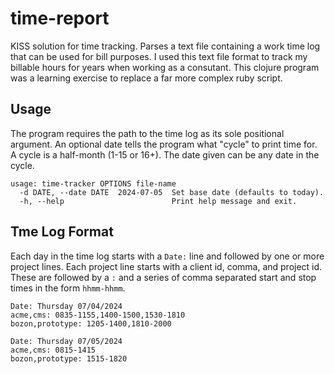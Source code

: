 # time-report

KISS solution for time tracking.  Parses a text file containing a work time log
that can be used for bill purposes.  I used this text file format to track my
billable hours for years when working as a consutant.  This clojure program was
a learning exercise to replace a far more complex ruby script.

## Usage

The program requires the path to the time log as its sole positional argument.
An optional date tells the program what "cycle" to print time for.
A cycle is a half-month (1-15 or 16+).  The date given can be any date in the cycle.

```
usage: time-tracker OPTIONS file-name
  -d DATE, --date DATE  2024-07-05  Set base date (defaults to today).
  -h, --help                        Print help message and exit.
```

## Tme Log Format

Each day in the time log starts with a `Date:` line and followed by one or more
project lines.  Each project line starts with a client id, comma, and project id.
These are followed by a `:` and a series of comma separated start and stop times
in the form `hhmm-hhmm`.

```
Date: Thursday 07/04/2024
acme,cms: 0835-1155,1400-1500,1530-1810
bozon,prototype: 1205-1400,1810-2000

Date: Thursday 07/05/2024
acme,cms: 0815-1415
bozon,prototype: 1515-1820
```
